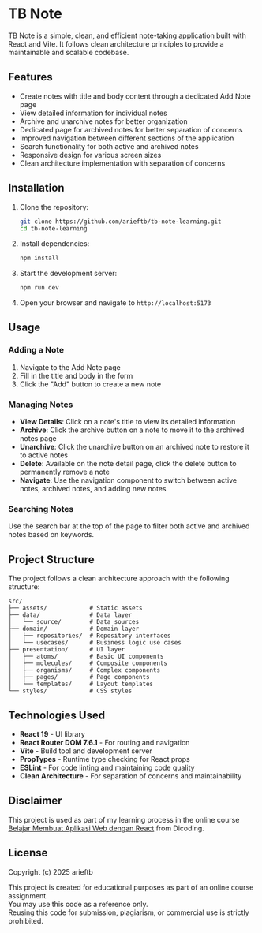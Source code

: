 # TB Note

TB Note is a simple, clean, and efficient note-taking application built with React and Vite. It follows clean architecture principles to provide a maintainable and scalable codebase.

## Features

- Create notes with title and body content through a dedicated Add Note page
- View detailed information for individual notes
- Archive and unarchive notes for better organization
- Dedicated page for archived notes for better separation of concerns
- Improved navigation between different sections of the application
- Search functionality for both active and archived notes
- Responsive design for various screen sizes
- Clean architecture implementation with separation of concerns

## Installation

1. Clone the repository:
   ```bash
   git clone https://github.com/arieftb/tb-note-learning.git
   cd tb-note-learning
   ```

2. Install dependencies:
   ```bash
   npm install
   ```

3. Start the development server:
   ```bash
   npm run dev
   ```

4. Open your browser and navigate to `http://localhost:5173`

## Usage

### Adding a Note

1. Navigate to the Add Note page
2. Fill in the title and body in the form
3. Click the "Add" button to create a new note

### Managing Notes

- **View Details**: Click on a note's title to view its detailed information
- **Archive**: Click the archive button on a note to move it to the archived notes page
- **Unarchive**: Click the unarchive button on an archived note to restore it to active notes
- **Delete**: Available on the note detail page, click the delete button to permanently remove a note
- **Navigate**: Use the navigation component to switch between active notes, archived notes, and adding new notes

### Searching Notes
Use the search bar at the top of the page to filter both active and archived notes based on keywords.

## Project Structure

The project follows a clean architecture approach with the following structure:

```
src/
├── assets/            # Static assets
├── data/              # Data layer
│   └── source/        # Data sources
├── domain/            # Domain layer
│   ├── repositories/  # Repository interfaces
│   └── usecases/      # Business logic use cases
├── presentation/      # UI layer
│   ├── atoms/         # Basic UI components
│   ├── molecules/     # Composite components
│   ├── organisms/     # Complex components
│   ├── pages/         # Page components
│   └── templates/     # Layout templates
└── styles/            # CSS styles
```

## Technologies Used

- **React 19** - UI library
- **React Router DOM 7.6.1** - For routing and navigation
- **Vite** - Build tool and development server
- **PropTypes** - Runtime type checking for React props
- **ESLint** - For code linting and maintaining code quality
- **Clean Architecture** - For separation of concerns and maintainability

## Disclaimer

This project is used as part of my learning process in the online course [Belajar Membuat Aplikasi Web dengan React](https://www.dicoding.com/academies/403-belajar-membuat-aplikasi-web-dengan-react) from Dicoding.

## License

Copyright (c) 2025 arieftb

This project is created for educational purposes as part of an online course assignment.  
You may use this code as a reference only.  
Reusing this code for submission, plagiarism, or commercial use is strictly prohibited.
